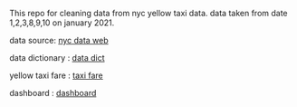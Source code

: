 This repo for cleaning data from nyc yellow taxi data. data taken from date 1,2,3,8,9,10 on january 2021.  

data source: [nyc data web](https://www1.nyc.gov/site/tlc/about/tlc-trip-record-data.page)  

data dictionary : [data dict](https://www1.nyc.gov/assets/tlc/downloads/pdf/data_dictionary_trip_records_yellow.pdf)    

yellow taxi fare : [taxi fare](https://www1.nyc.gov/site/tlc/passengers/taxi-fare.page#:~:text=%242.50%20initial%20charge.,Dutchess%2C%20Orange%20or%20Putnam%20Counties.)    

dashboard : [dashboard](https://datastudio.google.com/reporting/b21851bf-4835-4d48-9ff6-c2f81d9e43c1)   
